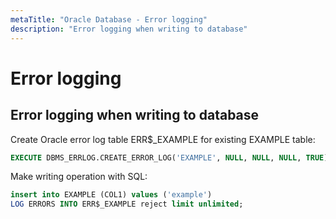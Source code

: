 ```yaml
---
metaTitle: "Oracle Database - Error logging"
description: "Error logging when writing to database"
---
```


# Error logging



## Error logging when writing to database


Create Oracle error log table ERR$_EXAMPLE for existing EXAMPLE table:

```sql
EXECUTE DBMS_ERRLOG.CREATE_ERROR_LOG('EXAMPLE', NULL, NULL, NULL, TRUE);

```

Make writing operation with SQL:

```sql
insert into EXAMPLE (COL1) values ('example') 
LOG ERRORS INTO ERR$_EXAMPLE reject limit unlimited;

```

